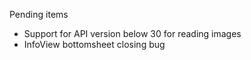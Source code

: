 Pending items
- Support for API version below 30 for reading images
- InfoView bottomsheet closing bug
